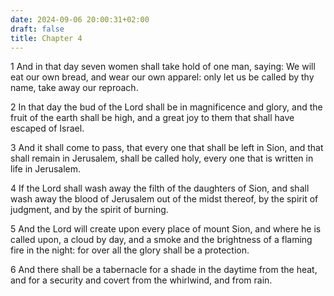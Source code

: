 ```yaml
---
date: 2024-09-06 20:00:31+02:00
draft: false
title: Chapter 4
---
```




1 And in that day seven women shall take hold of one man, saying: We will eat our own bread, and wear our own apparel: only let us be called by thy name, take away our reproach.

2 In that day the bud of the Lord shall be in magnificence and glory, and the fruit of the earth shall be high, and a great joy to them that shall have escaped of Israel.

3 And it shall come to pass, that every one that shall be left in Sion, and that shall remain in Jerusalem, shall be called holy, every one that is written in life in Jerusalem.

4 If the Lord shall wash away the filth of the daughters of Sion, and shall wash away the blood of Jerusalem out of the midst thereof, by the spirit of judgment, and by the spirit of burning.

5 And the Lord will create upon every place of mount Sion, and where he is called upon, a cloud by day, and a smoke and the brightness of a flaming fire in the night: for over all the glory shall be a protection.

6 And there shall be a tabernacle for a shade in the daytime from the heat, and for a security and covert from the whirlwind, and from rain.

